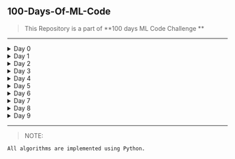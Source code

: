 ## 100-Days-Of-ML-Code

> This Repository is a part of **100 days ML Code Challenge **
---
<details>
 <summary> Day 0 </summary>
* July 6, 2018 Simple Linear Regression
 
  Link to work: [Sample Example](https://github.com/nitesh009/100-Days-Of-ML-Code/tree/master/Simple%20Linear%20Regression
 "Example")
</details>


<details>
 <summary> Day 1 </summary>
 * July 7, 2018 Support Vector Regression

Link to work: [Sample Example](https://github.com/nitesh009/100-Days-Of-ML-Code/tree/master/SVR)
</details>


<details>
 <summary> Day 2 </summary>
* July 9, 2018 Multiple Regression
 
Link to work: [Sample Example](https://github.com/nitesh009/100-Days-Of-ML-Code/tree/master/Multiple%20Linear%20Regression)
</details>


<details>
 <summary> Day 3 </summary>
* July 12, 2018 Logistic Regression

Link to work: [Sample Example](https://github.com/nitesh009/100-Days-Of-ML-Code/tree/master/Logistic%20Regression)
</details>


<details>
 <summary> Day 4 </summary>
* July 14, 2018 SVM

Link to work: [Sample Example](https://github.com/nitesh009/100-Days-Of-ML-Code/tree/master/SVM)
</details>


<details>
 <summary> Day 5 </summary>
* July 15, 2018 KNN

Link to work: [Sample Example](https://github.com/nitesh009/100-Days-Of-ML-Code/tree/master/KNN)
</details>

<details>
 <summary> Day 6 </summary>
* July 16, 2018 Kernel SVM

Link to work: [Sample Example](https://github.com/nitesh009/100-Days-Of-ML-Code/tree/master/kernel_SVM)
</details>

<details>
 <summary> Day 7 </summary>
* July 17, 2018 Naive Bayes

Link to work: [Sample Example](https://github.com/nitesh009/100-Days-Of-ML-Code/tree/master/Naive%20Bayes)
</details>

<details>
 <summary> Day 8 </summary>
* July 18, 2018 Decision Tree

Link to work: [Sample Example](https://github.com/nitesh009/100-Days-Of-ML-Code/tree/master/Decision%20Tree)
</details>



<details>
 <summary> Day 9 </summary>
* July 19, 2018 Random Forest

Link to work: [Sample Example](https://github.com/nitesh009/100-Days-Of-ML-Code/tree/master/Random%20Forest)
</details>

---

> NOTE: 
``` bash
All algorithms are implemented using Python.
```
